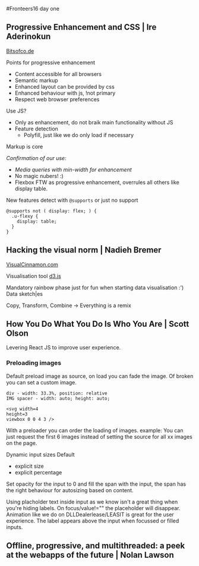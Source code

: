 #Fronteers16 day one

## Progressive Enhancement and CSS | Ire Aderinokun
[Bitsofco.de](http://bitsofco.de)

Points for progressive enhancement
- Content accessible for all browsers
- Semantic markup
- Enhanced layout can be provided by css
- Enhanced behaviour with js, !not primary
- Respect web browser preferences

Use JS?
- Only as enhancement, do not braik main functionality without JS
- Feature detection
	- Polyfill, just like we do only load if necessary 

Markup is core

_Confirmation of our use:_ 
- *Media queries with min-width for enhancement*
- No magic nubers! :) 
- Flexbox FTW as progressive enhancement, overrules all others like display table.

New features detect with ```@supports``` or just no support
``` 
@supports not ( display: flex; ) {
  .u-flexy {
    display: table;
  }
}
```

## Hacking the visual norm | Nadieh Bremer
[VisualCinnamon.com](http://visualcinnamon.com)

Visualisation tool [d3.js](http://d3js.org)

Mandatory rainbow phase just for fun when starting data visualisation :')
Data sketch|es

Copy, Transform, Combine -> Everything is a remix

## 	How You Do What You Do Is Who You Are | Scott Olson
Levering React JS to improve user experience.

### Preloading images
Default preload image as source, on load you can fade the image. Of broken you can set a custom image.
```
div - width: 33.3%, position: relative
IMG spacer - width: auto; height: auto;
```
```
<svg width=4
height=3
viewbox 0 0 4 3 />
```

With a preloader you can order the loading of images.
example: You can just request the first 6 images instead of setting the source for all xx images on the page.
 
Dynamic input sizes
Default
- explicit size
- explicit percentage 

Set opacity for the input to 0 and fill the span with the input, the span has the right behaviour for autosizing based on content.

Using placholder text inside input as we know isn't a great thing when you're hiding labels.
On focus/value!="" the placeholder will disappear.
Animation like we do on DLLDealerlease/LEASIT is great for the user experience. The label appears above the input when focussed or filled inputs.

## Offline, progressive, and multithreaded: a peek at the webapps of the future | Nolan Lawson



